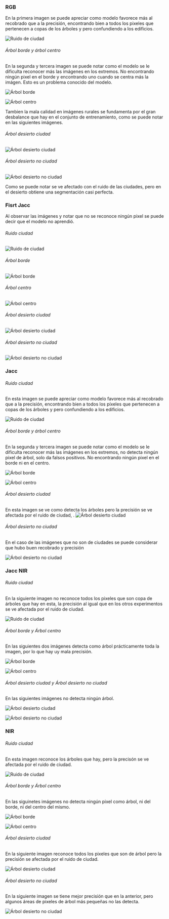 ### RGB

En la primera imagen se puede apreciar como modelo favorece más al recobrado que a la precisión, encontrando bien a todos los pixeles que pertenecen a copas de los árboles y pero confundiendo a los edificios.

<!-- ###### Ruido ciudad -->

![Ruido de ciudad](new_rgb\new_new_rgb_31_ruido_ciudad.png "Ruido de ciudad")


###### Árbol borde y árbol centro

En la segunda y tercera imagen se puede notar como el modelo se le dificulta reconocer más las imágenes en los extremos. No encontrando ningún pixel en el borde y encontrando uno cuando se centra más la imágen. Esto es un problema conocido del modelo.

![Árbol borde](new_rgb\new_new_rgb_31_arbol_borde.png "Árbol borde")


<!-- ###### Árbol centro -->
![Árbol centro](new_rgb\new_new_rgb_31_arbol_centro.png "Árbol centro")

Tambien la mala calidad en imágenes rurales se fundamenta por el gran desbalance que hay en el conjunto de entrenamiento, como se puede notar en las siguientes imágenes.

###### Árbol desierto ciudad
![Árbol desierto ciudad](new_rgb\new_new_rgb_31_desierto_ciudad.png "Árbol desierto ciudad")

###### Árbol desierto no ciudad
![Árbol desierto no ciudad](new_rgb\new_new_rgb_31_desierto_no_ciudad.png "Árbol desierto no ciudad")

Como se puede notar se ve afectado con el ruido de las ciudades, pero en el desierto obtiene una segmentación casi perfecta.

### Fisrt Jacc

Al observar las imágenes y notar que no se reconoce ningún pixel se puede decir que el modelo no aprendió. 

###### Ruido ciudad
![Ruido de ciudad](first_jacc\new_first_jacc_99_ruido_ciudad.png)

###### Árbol borde
![Árbol borde](first_jacc\new_first_jacc_99_arbol_borde.png "Ruido de ciudad")


###### Árbol centro
![Árbol centro](first_jacc\new_first_jacc_99_arbol_centro.png "Árbol centro")


###### Árbol desierto ciudad
![Árbol desierto ciudad](first_jacc\new_first_jacc_99_desierto_ciudad.png "Árbol desierto ciudad")


###### Árbol desierto no ciudad
![Árbol desierto no ciudad](first_jacc\new_first_jacc_99_desierto_no_ciudad.png "Árbol desierto no ciudad")


### Jacc


###### Ruido ciudad

En esta imagen se puede apreciar como modelo favorece más al recobrado que a la precisión, encontrando bien a todos los píxeles que pertenecen a copas de los árboles y pero confundiendo a los edificios.

![Ruido de ciudad](new_jacc\new_new_jacc_99_ruido_ciudad.png "Ruido de ciudad")


###### Árbol borde y árbol centro

En la segunda y tercera imagen se puede notar como el modelo se le dificulta reconocer más las imágenes en los extremos, no detecta ningún pixel de árbol, solo da falsos positivos. No encontrando ningún pixel en el borde ni en el centro. 

![Árbol borde](new_jacc\new_new_jacc_99_arbol_borde.png "Árbol borde")

<!-- ###### Árbol centro -->
![Árbol centro](new_jacc\new_new_jacc_99_arbol_centro.png "Árbol centro")


###### Árbol desierto ciudad

En esta imagen se ve como detecta los árboles pero la precisión se ve afectada por el ruido de ciudad, . 
![Árbol desierto ciudad](new_jacc\new_new_jacc_99_desierto_ciudad.png "Árbol desierto ciudad")


###### Árbol desierto no ciudad

En el caso de las imágenes que no son de ciudades se puede considerar que hubo buen recobrado y precisión

![Árbol desierto no ciudad](new_jacc\new_new_jacc_99_desierto_no_ciudad.png "Árbol desierto no ciudad")

### Jacc NIR


###### Ruido ciudad

En la siguiente imagen no reconoce todos los pixeles que son copa de árboles que hay en esta, la precisión al igual que en los otros experimentos se ve afectada por el ruido de ciudad.

![Ruido de ciudad](new_jacc_nir\new_new_jacc_nir_99_ruido_ciudad.png "Ruido de ciudad")



###### Árbol borde y Árbol centro

En las siguientes dos imágenes detecta como árbol prácticamente toda la imagen, por lo que hay uy mala precisión.

![Árbol borde](new_jacc_nir\new_new_jacc_nir_99_arbol_borde.png "Árbol borde")

<!-- ###### Árbol centro -->
![Árbol centro](new_jacc_nir\new_new_jacc_nir_99_arbol_centro.png "Árbol centro")


###### Árbol desierto ciudad y  Árbol desierto no ciudad


En las siguientes imágenes no detecta ningún árbol. 

![Árbol desierto ciudad](new_jacc_nir\new_new_jacc_nir_99_desierto_ciudad.png "Árbol desierto ciudad")


<!-- ###### Árbol desierto no ciudad -->
![Árbol desierto no ciudad](new_jacc_nir\new_new_jacc_nir_99_desierto_no_ciudad.png "Árbol desierto no ciudad")


### NIR


###### Ruido ciudad

En esta imagen reconoce los árboles que hay, pero la precisón se ve afectada por el ruido de ciudad.

![Ruido de ciudad](new_nir\new_new_nir_31_ruido_ciudad.png "Ruido de ciudad")

###### Árbol borde y Árbol centro

En las siguinetes imágenes no detecta ningún pixel como árbol, ni del borde, ni del centro del mismo. 

![Árbol borde](new_nir\new_new_nir_31_arbol_borde.png "Árbol borde")


<!-- ###### Árbol centro -->
![Árbol centro](new_nir\new_new_nir_31_arbol_centro.png "Árbol centro")


###### Árbol desierto ciudad

En la siguiente imagen reconoce todos los pixeles que son de árbol pero la precisión se afectada por el ruido de ciudad.

![Árbol desierto ciudad](new_nir\new_new_nir_31_desierto_ciudad.png "Árbol desierto ciudad")

 

###### Árbol desierto no ciudad

En la siguiente imagen se tiene mejor precisión que en la anterior, pero algunos áreas de pixeles de árbol más pequeñas no las detecta. 

![Árbol desierto no ciudad](new_nir\new_new_nir_31_desierto_no_ciudad.png "Árbol desierto no ciudad")

